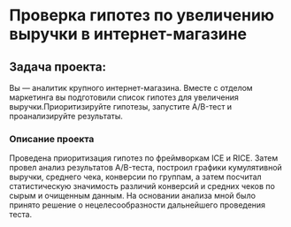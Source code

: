 # Проверка гипотез по увеличению выручки в интернет-магазине

## Задача проекта: 
Вы — аналитик крупного интернет-магазина. Вместе с отделом маркетинга вы подготовили 
список гипотез для увеличения выручки.Приоритизируйте гипотезы, запустите A/B-тест и проанализируйте результаты.

### Описание проекта
Проведена приоритизация гипотез по фреймворкам ICE и RICE. Затем провел анализ
результатов A/B-теста, построил графики кумулятивной выручки, среднего чека,
конверсии по группам, а затем посчитал статистическую значимость различий конверсий
и средних чеков по сырым и очищенным данным. На основании анализа мной было
принято решение о нецелесообразности дальнейшего проведения теста.